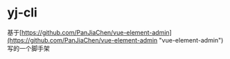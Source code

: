 # yj-cli
基于[https://github.com/PanJiaChen/vue-element-admin](https://github.com/PanJiaChen/vue-element-admin "vue-element-admin")写的一个脚手架